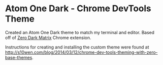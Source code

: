 # Atom One Dark - Chrome DevTools Theme
Created an Atom One Dark theme to match my terminal and editor. Based off of [Zero Dark Matrix](https://github.com/mauricecruz/chrome-devtools-zerodarkmatrix-theme) Chrome extension.

Instructions for creating and installing the custom theme were found at http://s10wen.com/blog/2014/03/12/chrome-dev-tools-theming-with-zero-base-themes.
